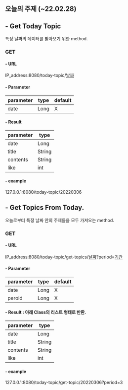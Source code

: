 
## 오늘의 주제 (~22.02.28)
## - Get Today Topic
특정 날짜의 데이터를 받아오기 위한 method.
### GET </br>
#### - URL
IP_address:8080/today-topic/<U>날짜</U> </br>
#### - Parameter

| parameter      | type | default |
|----------|------|-------|
| date           | Long | X     |  


#### - Result
|parameter| type   |
|---------|--------|
|date| Long   |
|title| String |
|contents| String |
|like| int|


#### - example
127.0.0.1:8080/today-topic/20220306  </br>

## - Get Topics From Today.
오늘로부터 특정 날짜 안의 주제들을 모두 가져오는 method.
### GET </br>
#### - URL
IP_address:8080/today-topic/get-topics/<U>날짜</U>?period=<U>기간</U> </br>
#### - Parameter

| parameter | type | default |
|-----------|------|---------|
| date      | Long | X       |  
| peroid    | Long | X       |


#### - Result : 아래 Class의 리스트 형태로 반환.
|parameter| type   |
|---------|--------|
|date| Long   |
|title| String |
|contents| String |
|like| int|


#### - example
127.0.0.1:8080/today-topic/get-topic/20220306?period=3  </br>

